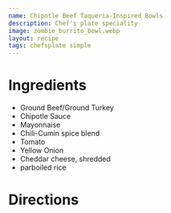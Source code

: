 ```yaml
---
name: Chipotle Beef Taqueria-Inspired Bowls
description: Chef's plate speciality
image: zombie_burrito_bowl.webp
layout: recipe
tags: chefsplate simple
---
```


# Ingredients

* Ground Beef/Ground Turkey
* Chipotle Sauce
* Mayonnaise
* Chili-Cumin spice blend
* Tomato
* Yellow Onion
* Cheddar cheese, shredded
* parboiled rice

# Directions

